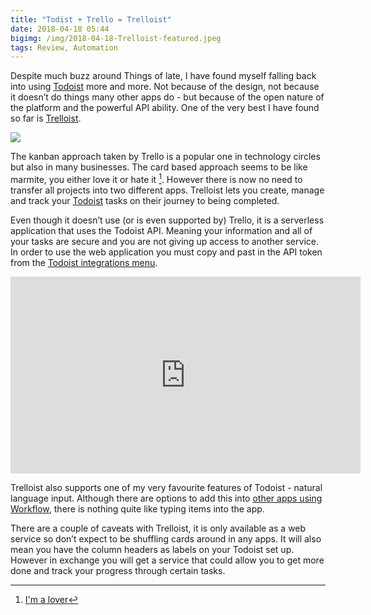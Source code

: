 ```yaml
---
title: "Todist + Trello = Trelloist"
date: 2018-04-18 05:44
bigimg: /img/2018-04-18-Trelloist-featured.jpeg
tags: Review, Automation
---
```

Despite much buzz around Things of late, I have found myself falling back into using [Todoist](https://itunes.apple.com/gb/app/todoist-organize-your-life/id572688855?mt=8&at=1000ltj4) more and more. Not because of the design, not because it doesn’t do things many other apps do - but because of the open nature of the platform and the powerful API ability. One of the very best I have found so far is [Trelloist](https://trelloist.com/).

![](https://gr36.com/img/2018-04-18-Trelloist-screenshot.jpeg)

The kanban approach taken by Trello is a popular one in technology circles but also in many businesses. The card based approach seems to be like marmite, you either love it or hate it [^1]. However there is now no need to transfer all projects into two different apps. Trelloist lets you create, manage and track your [Todoist](https://itunes.apple.com/gb/app/todoist-organize-your-life/id572688855?mt=8&at=1000ltj4) tasks on their journey to being completed.

Even though it doesn’t use (or is even supported by) Trello, it is a serverless application that uses the Todoist API. Meaning your information and all of your tasks are secure and you are not giving up access to another service. In order to use the web application you must copy and past in the API token from the [Todoist integrations menu](https://todoist.com/Users/viewPrefs?page=integrations).

<iframe width="560" height="315" src="https://www.youtube.com/embed/Y5rbyNZuFBQ" frameborder="0" allow="autoplay; encrypted-media" allowfullscreen></iframe>

Trelloist also supports one of my very favourite features of Todoist - natural language input. Although there are options to add this into [other apps using Workflow](https://gr36.com/2018-03-03-natural-language-dates-in-things/), there is nothing quite like typing items into the app.

There are a couple of caveats with Trelloist, it is only available as a web service so don’t expect to be shuffling cards around in any apps. It will also mean you have the column headers as labels on your Todoist set up. However in exchange you will get a service that could allow you to get more done and track your progress through certain tasks.

[^1]: [I'm a lover](https://m.youtube.com/watch?v=AjivUDIawL)
